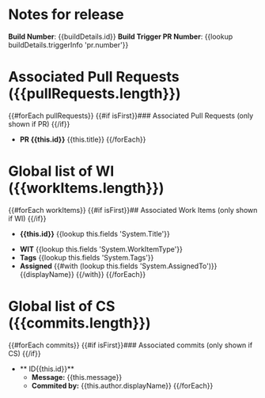 # Notes for release     
**Build Number**: {{buildDetails.id}}
**Build Trigger PR Number**: {{lookup buildDetails.triggerInfo 'pr.number'}} 

# Associated Pull Requests ({{pullRequests.length}})
{{#forEach pullRequests}}
{{#if isFirst}}### Associated Pull Requests (only shown if  PR) {{/if}}
*  **PR {{this.id}}**  {{this.title}}
{{/forEach}}

# Global list of WI ({{workItems.length}})
{{#forEach workItems}}
{{#if isFirst}}## Associated Work Items (only shown if  WI) {{/if}}
*  **{{this.id}}**  {{lookup this.fields 'System.Title'}}
  - **WIT** {{lookup this.fields 'System.WorkItemType'}} 
  - **Tags** {{lookup this.fields 'System.Tags'}}
  - **Assigned** {{#with (lookup this.fields 'System.AssignedTo')}} {{displayName}} {{/with}}
{{/forEach}}

# Global list of CS ({{commits.length}})
{{#forEach commits}}
{{#if isFirst}}### Associated commits  (only shown if CS) {{/if}}
* ** ID{{this.id}}** 
  -  **Message:** {{this.message}}
  -  **Commited by:** {{this.author.displayName}} 
{{/forEach}}
